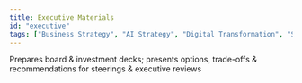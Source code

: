 ```yaml
---
title: Executive Materials
id: "executive"
tags: ["Business Strategy", "AI Strategy", "Digital Transformation", "Stakeholder Management"]
---
```


Prepares board & investment decks; presents options, trade-offs & recommendations for steerings & executive reviews
